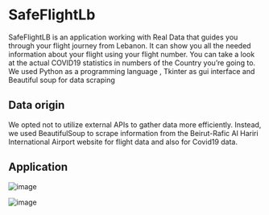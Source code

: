 # SafeFlightLb
SafeFlightLB is an application working with Real Data that guides you through your flight journey from Lebanon.
It can show you all the needed information about your flight using your flight number.
You can take a look at the actual COVID19 statistics in numbers of the Country you’re going to.
We used Python as a programming language , Tkinter as gui interface and Beautiful soup for data scraping

## Data origin

We opted not to utilize external APIs to gather data more efficiently. Instead, we used BeautifulSoup to scrape information from the Beirut-Rafic Al Hariri International Airport website for flight data and also for Covid19 data.

## Application 
![image](https://github.com/JihadHammoud02/SafeFlightLb/assets/94748033/28f88e07-e820-441b-855e-627b375d8bed)



![image](https://github.com/JihadHammoud02/SafeFlightLb/assets/94748033/5d29693b-5a55-49d6-a452-2f7a0975e0f3)

